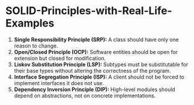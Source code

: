 # SOLID-Principles-with-Real-Life-Examples

1. **Single Responsibility Principle (SRP):** A class should have only one reason to change.
2. **Open/Closed Principle (OCP):** Software entities should be open for extension but closed for modification.
3. **Liskov Substitution Principle (LSP):** Subtypes must be substitutable for their base types without altering the correctness of the program.
4. **Interface Segregation Principle (ISP):** A client should not be forced to implement interfaces it does not use.
5. **Dependency Inversion Principle (DIP):** High-level modules should depend on abstractions, not on concrete implementations.
